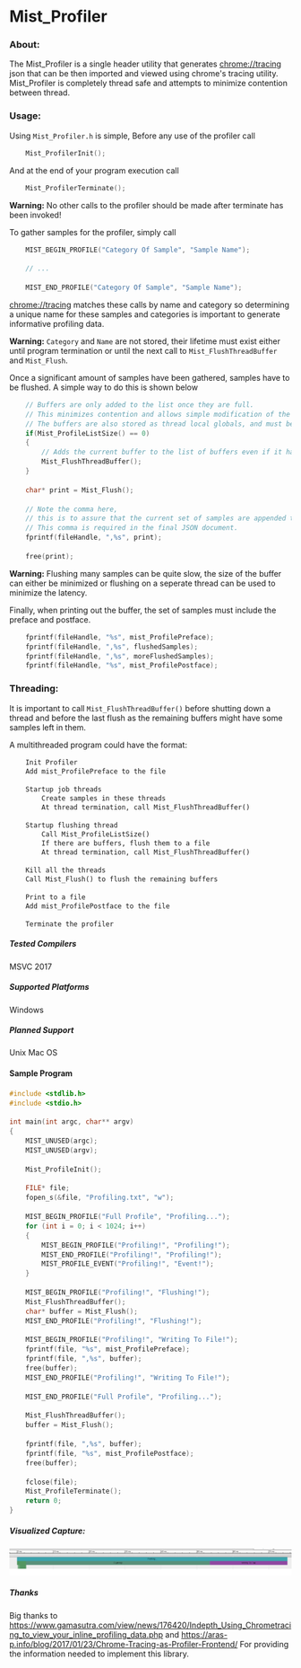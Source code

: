 # Mist_Profiler
### About:
The Mist_Profiler is a single header utility that generates [chrome://tracing](chrome://tracing) json that can be then imported and viewed using chrome's tracing utility. 
Mist_Profiler is completely thread safe and attempts to minimize contention between thread.

### Usage:
Using `Mist_Profiler.h` is simple,
Before any use of the profiler call
```C
	Mist_ProfilerInit();
```

And at the end of your program execution call
```C
	Mist_ProfilerTerminate();
```
**Warning:** No other calls to the profiler should be made after terminate has been invoked!

To gather samples for the profiler, simply call

```C
	MIST_BEGIN_PROFILE("Category Of Sample", "Sample Name");

	// ...

	MIST_END_PROFILE("Category Of Sample", "Sample Name");
```

[chrome://tracing](chrome://tracing) matches these calls by name and category so determining a unique name for these samples and categories is important
to generate informative profiling data.

**Warning:** `Category` and `Name` are not stored, their lifetime must exist either until program termination or until the next call to `Mist_FlushThreadBuffer` and `Mist_Flush`.

Once a significant amount of samples have been gathered, samples have to be flushed.
A simple way to do this is shown below
```C
	// Buffers are only added to the list once they are full.
	// This minimizes contention and allows simple modification of the buffers.
	// The buffers are also stored as thread local globals, and must be flushed from their threads.
	if(Mist_ProfileListSize() == 0)
	{
		// Adds the current buffer to the list of buffers even if it hasn't been filled up yet.
		Mist_FlushThreadBuffer();
	}

	char* print = Mist_Flush();

	// Note the comma here, 
	// this is to assure that the current set of samples are appended to the previous set. 
	// This comma is required in the final JSON document.
	fprintf(fileHandle, ",%s", print);

	free(print);
```
**Warning:** Flushing many samples can be quite slow, the size of the buffer can either be minimized or
flushing on a seperate thread can be used to minimize the latency.

Finally, when printing out the buffer, the set of samples must include the preface and postface.
```C
	fprintf(fileHandle, "%s", mist_ProfilePreface);
	fprintf(fileHandle, ",%s", flushedSamples);
	fprintf(fileHandle, ",%s", moreFlushedSamples);
	fprintf(fileHandle, "%s", mist_ProfilePostface);
```

### Threading:

It is important to call `Mist_FlushThreadBuffer()` before shutting down a thread and 
before the last flush as the remaining buffers might have some samples left in them.

A multithreaded program could have the format:
```
	Init Profiler
	Add mist_ProfilePreface to the file

	Startup job threads
		Create samples in these threads
		At thread termination, call Mist_FlushThreadBuffer()

	Startup flushing thread
		Call Mist_ProfileListSize()
		If there are buffers, flush them to a file
		At thread termination, call Mist_FlushThreadBuffer()

	Kill all the threads
	Call Mist_Flush() to flush the remaining buffers

	Print to a file
	Add mist_ProfilePostface to the file

	Terminate the profiler
```

##### Tested Compilers
MSVC 2017

##### Supported Platforms
Windows

##### Planned Support
Unix
Mac OS

#### Sample Program
```C
#include <stdlib.h>
#include <stdio.h>

int main(int argc, char** argv)
{
	MIST_UNUSED(argc);
	MIST_UNUSED(argv);

	Mist_ProfileInit();

	FILE* file;
	fopen_s(&file, "Profiling.txt", "w");

	MIST_BEGIN_PROFILE("Full Profile", "Profiling...");
	for (int i = 0; i < 1024; i++)
	{
		MIST_BEGIN_PROFILE("Profiling!", "Profiling!");
		MIST_END_PROFILE("Profiling!", "Profiling!");
		MIST_PROFILE_EVENT("Profiling!", "Event!");
	}

	MIST_BEGIN_PROFILE("Profiling!", "Flushing!");
	Mist_FlushThreadBuffer();
	char* buffer = Mist_Flush();
	MIST_END_PROFILE("Profiling!", "Flushing!");

	MIST_BEGIN_PROFILE("Profiling!", "Writing To File!");
	fprintf(file, "%s", mist_ProfilePreface);
	fprintf(file, ",%s", buffer);
	free(buffer);
	MIST_END_PROFILE("Profiling!", "Writing To File!");

	MIST_END_PROFILE("Full Profile", "Profiling...");

	Mist_FlushThreadBuffer();
	buffer = Mist_Flush();

	fprintf(file, ",%s", buffer);
	fprintf(file, "%s", mist_ProfilePostface);
	free(buffer);

	fclose(file);
	Mist_ProfileTerminate();
	return 0;
}
```

##### Visualized Capture:
![alt text](https://github.com/AlexSabourinDev/Mist_Profile/blob/master/Example.PNG "Example Profile")

##### Thanks
Big thanks to
https://www.gamasutra.com/view/news/176420/Indepth_Using_Chrometracing_to_view_your_inline_profiling_data.php and
https://aras-p.info/blog/2017/01/23/Chrome-Tracing-as-Profiler-Frontend/
For providing the information needed to implement this library.